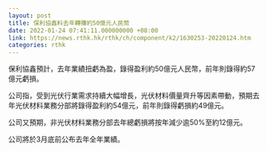 ```yaml
---
layout: post
title: 保利協鑫料去年轉賺約50億元人民幣
date: 2022-01-24 07:41:11.000000000 +08:00
link: https://news.rthk.hk/rthk/ch/component/k2/1630253-20220124.htm
categories: rthk
---
```


保利協鑫預計，去年業績扭虧為盈，錄得盈利約50億元人民幣，前年則錄得約57億元虧損。

公司指，受到光伏行業需求持續大幅增長，光伏材料價量齊升等因素帶動，預期去年光伏材料業務分部將錄得盈利約54億元，前年則錄得虧損約49億元。

公司又預期，非光伏材料業務分部去年總虧損將按年減少逾50%至約12億元。

公司將於3月底前公布去年全年業績。
